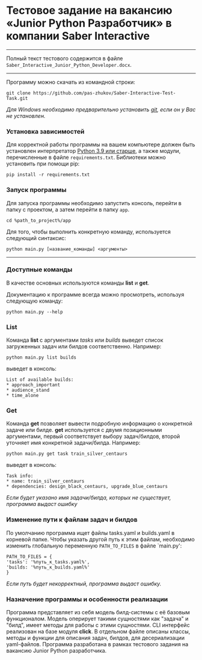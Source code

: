 # Тестовое задание на вакансию «Junior Python Разработчик» в компании Saber Interactive

---

Полный текст тестового содержится в файле `Saber_Interactive_Junior_Python_Developer.docx`.

---
Программу можно скачать из командной строки:
``` 
git clone https://github.com/pas-zhukov/Saber-Interactive-Test-Task.git
```
*Для Windows необходимо предварительно установить [git](https://gitforwindows.org/), если он у Вас не установлен.*

### Установка зависимостей
Для корректной работы программы на вашем компьютере должен быть установлен интерпретатор [Python 3.9 или старше](https://www.python.org/downloads/), а также модули, перечисленные в файле `requirements.txt`.
Библиотеки можно установить при помощи pip:
```
pip install -r requirements.txt
```

### Запуск программы
Для запуска программы необходимо запустить консоль, перейти в папку с проектом, а затем перейти в папку `app`.
```
cd %path_to_project%/app
```
Для того, чтобы выполнить конкретную команду, используется следующий синтаксис:
```
python main.py [название_команды] <аргументы>
```
---

### Доступные команды
В качестве основных используются команды **list** и **get**.

Документацию к программе всегда можно просмотреть, используя следующую команду:
```
python main.py --help
```
### List
Команда **list** с аргументами _tasks_ или _builds_ выведет список загруженных задач или билдов соответственно. Например:
```
python main.py list builds
```
выведет в консоль:
```
List of available builds:
* approach_important
* audience_stand    
* time_alone
```
### Get
Команда **get** позволяет вывести подробную информацию о конкретной задаче или билде. **get** используется с двумя позиционными аргументами, первый соответствует выбору задач/билдов, второй уточняет имя конкретной задачи/билда. Например:
```
python main.py get task train_silver_centaurs
```
выведет в консоль:
```
Task info:
* name: train_silver_centaurs
* dependencies: design_black_centaurs, upgrade_blue_centaurs
```
_Если будет указано имя задачи/билда, которых не существует, программа выдаст ошибку_

### Изменение пути к файлам задач и билдов

По умолчанию программа ищет файлы tasks.yaml и builds.yaml в корневой папке. Чтобы указать другой путь к этим файлам, необходимо изменить глобальную переменную `PATH_TO_FILES` в файле `main.py':
```
PATH_TO_FILES = {
'tasks': '%путь_к_tasks.yaml%',
'builds: '%путь_к_builds.yaml%'
}
```
_Если путь будет некорректный, программа выдаст ошибку._

### Назначение программы и особенности реализации
Программа представляет из себя модель билд-системы с её базовым функционалом. Модель оперирует такими сущностями как "задача" и "билд", имеет методы для работы с этими сущностями.
CLI интерфейс реализован на базе модуля **click**. В отдельном файле описаны классы, методы и функции для описания задач, билдов, для десериализации yaml-файлов.
Программа разработана в рамках тестового задания на вакансию Junior Python разработчика.
